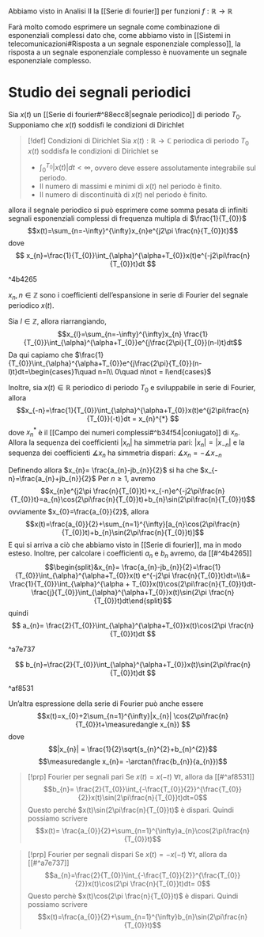 Abbiamo visto in Analisi II la [[Serie di fourier]] per funzioni $f: \mathbb{R}\to \mathbb{R}$

Farà molto comodo esprimere un segnale come combinazione di esponenziali complessi dato che, come abbiamo visto in [[Sistemi in telecomunicazioni#Risposta a un segnale esponenziale complesso]], la risposta a un segnale esponenziale complesso è nuovamente un segnale esponenziale complesso.

# Studio dei segnali periodici
Sia $x(t)$ un [[Serie di fourier#^88ecc8|segnale periodico]] di periodo $T_{0}$.
Supponiamo che $x(t)$ soddisfi le condizioni di Dirichlet

>[!def] Condizioni di Dirichlet
> Sia $x(t): \mathbb{R}\to \mathbb{C}$ periodica di periodo $T_{0}$
> $x(t)$ soddisfa le condizioni di Dirichlet se
> - $\int_{0}^{T_{0}}|x(t)|dt<\infty$, ovvero deve essere assolutamente integrabile sul periodo.
> - Il numero di massimi e minimi di $x(t)$ nel periodo è finito.
> - Il numero di discontinuità di $x(t)$ nel periodo è finito.

allora il segnale periodico si può esprimere come somma pesata di infiniti segnali esponenziali complessi di frequenza multipla di $\frac{1}{T_{0}}$
$$x(t)=\sum_{n=-\infty}^{\infty}x_{n}e^{j2\pi \frac{n}{T_{0}}t}$$
dove 
$$
x_{n}=\frac{1}{T_{0}}\int_{\alpha}^{\alpha+T_{0}}x(t)e^{-j2\pi\frac{n}{T_{0}}t}dt
$$

^4b4265

$x_{n}, n\in \mathbb{Z}$ sono i coefficienti dell’espansione in serie di Fourier del segnale periodico $x(t)$.

Sia $l\in \mathbb{Z}$, allora riarrangiando, 
$$x_{l}=\sum_{n=-\infty}^{\infty}x_{n} \frac{1}{T_{0}}\int_{\alpha}^{\alpha+T_{0}}e^{j\frac{2\pi}{T_{0}}(n-l)t}dt$$
Da qui capiamo che $\frac{1}{T_{0}}\int_{\alpha}^{\alpha+T_{0}}e^{j\frac{2\pi}{T_{0}}(n-l)t}dt=\begin{cases}1\quad n=l\\ 0\quad n\not = l\end{cases}$

Inoltre, sia $x(t)\in \mathbb{R}$ periodico di periodo $T_{0}$ e sviluppabile in serie di Fourier, allora
 $$x_{-n}=\frac{1}{T_{0}}\int_{\alpha}^{\alpha+T_{0}}x(t)e^{j2\pi\frac{n}{T_{0}}(-t)}dt = x_{n}^{*} $$
 dove $x_{n}^{*}$ è il [[Campo dei numeri complessi#^b34f54|coniugato]] di $x_{n}$.
 Allora la sequenza dei coefficienti $|x_n|$ ha simmetria pari: $|x_{n}| = |x_{-n}|$ e la sequenza dei coefficienti $\measuredangle x_{n}$ ha simmetria dispari: $\measuredangle x_{n}= -\measuredangle x_{-n}$
  
 Definendo allora $x_{n}= \frac{a_{n}-jb_{n}}{2}$ si ha che $x_{-n}=\frac{a_{n}+jb_{n}}{2}$
 Per $n\ge 1$, avremo
 $$x_{n}e^{j2\pi \frac{n}{T_{0}}t}+x_{-n}e^{-j2\pi\frac{n}{T_{0}}t}=a_{n}\cos(2\pi\frac{n}{T_{0}}t)+b_{n}\sin(2\pi\frac{n}{T_{0}}t)$$
 ovviamente $x_{0}=\frac{a_{0}}{2}$, allora
 $$x(t)=\frac{a_{0}}{2}+\sum_{n=1}^{\infty}[a_{n}\cos(2\pi\frac{n}{T_{0}}t)+b_{n}\sin(2\pi\frac{n}{T_{0}}t)]$$
 E qui si arriva a ciò che abbiamo visto in [[Serie di fourier]], ma in modo esteso.
 Inoltre, per calcolare i coefficienti $a_{n}$ e $b_{n}$ avremo, da [[#^4b4265]]
 $$\begin{split}&x_{n}= \frac{a_{n}-jb_{n}}{2}=\frac{1}{T_{0}}\int_{\alpha}^{\alpha+T_{0}}x(t) e^{-j2\pi \frac{n}{T_{0}}t}dt=\\&= \frac{1}{T_{0}}\int_{\alpha}^{\alpha + T_{0}}x(t)\cos(2\pi\frac{n}{T_{0}}t)dt-\frac{j}{T_{0}}\int_{\alpha}^{\alpha+T_{0}}x(t)\sin(2\pi \frac{n}{T_{0}}t)dt\end{split}$$
 quindi
 $$
 a_{n}= \frac{2}{T_{0}}\int_{\alpha}^{\alpha+T_{0}}x(t)\cos(2\pi \frac{n}{T_{0}}t)dt
 $$

^a7e737

 $$
 b_{n}=\frac{2}{T_{0}}\int_{\alpha}^{\alpha+T_{0}}x(t)\sin(2\pi\frac{n}{T_{0}}t)dt
 $$

^af8531

Un’altra espressione della serie di Fourier può anche essere
$$x(t)=x_{0}+2\sum_{n=1}^{\infty}|x_{n}| \cos(2\pi\frac{n}{T_{0}}t+\measuredangle x_{n}) $$
dove $$|x_{n}| = \frac{1}{2}\sqrt{s_{n}^{2}+b_{n}^{2}}$$
$$\measuredangle x_{n}= -\arctan(\frac{b_{n}}{a_{n}})$$
>[!prp] Fourier per segnali pari
>Se $x(t)=x(-t)\ \forall t$, allora da [[#^af8531]]
>$$b_{n}= \frac{2}{T_{0}}\int_{-\frac{T_{0}}{2}}^{\frac{T_{0}}{2}}x(t)\sin(2\pi\frac{n}{T_{0}}t)dt=0$$
>Questo perché $x(t)\sin(2\pi\frac{n}{T_{0}}t)$ è dispari.
>Quindi possiamo scrivere
>$$x(t)= \frac{a_{0}}{2}+\sum_{n=1}^{\infty}a_{n}\cos(2\pi\frac{n}{T_{0}}t)$$
>

>[!prp] Fourier per segnali dispari
>Se $x(t)=-x(-t)\ \forall t$, allora da [[#^a7e737]]
>$$a_{n}=\frac{2}{T_{0}}\int_{-\frac{T_{0}}{2}}^{\frac{T_{0}}{2}}x(t)\cos(2\pi \frac{n}{T_{0}}t)dt= 0$$
>Questo perchè $x(t)\cos(2\pi \frac{n}{T_{0}}t)$ è dispari.
>Quindi possiamo scrivere 
>$$x(t)=\frac{a_{0}}{2}+\sum_{n=1}^{\infty}b_{n}\sin(2\pi\frac{n}{T_{0}}t)$$

